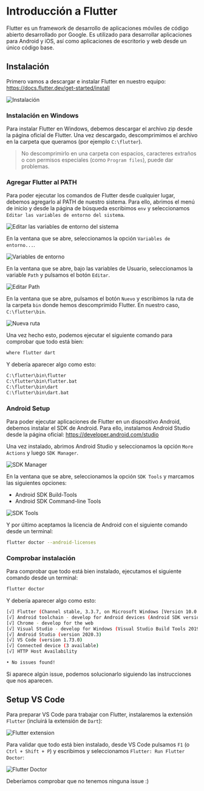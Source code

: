 # Introducción a Flutter

Flutter es un framework de desarrollo de aplicaciones móviles de código abierto desarrollado por Google. Es utilizado para desarrollar aplicaciones para Android y iOS, así como aplicaciones de escritorio y web desde un único código base.

## Instalación

Primero vamos a descargar e instalar Flutter en nuestro equipo: https://docs.flutter.dev/get-started/install

![Instalación](./images/00-install.jpg)

### Instalación en Windows

Para instalar Flutter en Windows, debemos descargar el archivo zip desde la página oficial de Flutter. Una vez descargado, descomprimimos el archivo en la carpeta que queramos (por ejemplo `C:\flutter`).

> No descomprimirlo en una carpeta con espacios, caracteres extraños o con permisos especiales (como `Program files`), puede dar problemas.

### Agregar Flutter al PATH

Para poder ejecutar los comandos de Flutter desde cualquier lugar, debemos agregarlo al PATH de nuestro sistema. Para ello, abrimos el menú de inicio y desde la página de búsqueda escribimos `env` y seleccionamos `Editar las variables de entorno del sistema`.

![Editar las variables de entorno del sistema](./images/01-env-variables.jpg)

En la ventana que se abre, seleccionamos la opción `Variables de entorno...`.

![Variables de entorno](./images/02-env-variables.jpg)

En la ventana que se abre, bajo las variables de Usuario, seleccionamos la variable `Path` y pulsamos el botón `Editar`.

![Editar Path](./images/03-env-variables.jpg)

En la ventana que se abre, pulsamos el botón `Nuevo` y escribimos la ruta de la carpeta `bin` donde hemos descomprimido Flutter. En nuestro caso, `C:\flutter\bin`.

![Nueva ruta](./images/04-env-variables.jpg)

Una vez hecho esto, podemos ejecutar el siguiente comando para comprobar que todo está bien:

```bash
where flutter dart
```

Y debería aparecer algo como esto:

```bash
C:\flutter\bin\flutter
C:\flutter\bin\flutter.bat
C:\flutter\bin\dart
C:\flutter\bin\dart.bat
```

### Android Setup

Para poder ejecutar aplicaciones de Flutter en un dispositivo Android, debemos instalar el SDK de Android. Para ello, instalamos Android Studio desde la página oficial: https://developer.android.com/studio

Una vez instalado, abrimos Android Studio y seleccionamos la opción `More Actions` y luego `SDK Manager`.

![SDK Manager](./images/05-android-setup.jpg)

En la ventana que se abre, seleccionamos la opción `SDK Tools` y marcamos las siguientes opciones:

- Android SDK Build-Tools
- Android SDK Command-line Tools

![SDK Tools](./images/06-android-setup.jpg)

Y por último aceptamos la licencia de Android con el siguiente comando desde un terminal:

```bash
flutter doctor --android-licenses
```

### Comprobar instalación

Para comprobar que todo está bien instalado, ejecutamos el siguiente comando desde un terminal:

```bash
flutter doctor
```

Y debería aparecer algo como esto:

```bash
[√] Flutter (Channel stable, 3.3.7, on Microsoft Windows [Versi¢n 10.0.22000.1098], locale es-ES)
[√] Android toolchain - develop for Android devices (Android SDK version 31.0.0)
[√] Chrome - develop for the web
[√] Visual Studio - develop for Windows (Visual Studio Build Tools 2019 16.11.8)
[√] Android Studio (version 2020.3)
[√] VS Code (version 1.73.0)
[√] Connected device (3 available)
[√] HTTP Host Availability

• No issues found!
```

Si aparece algún issue, podemos solucionarlo siguiendo las instrucciones que nos aparecen.

## Setup VS Code

Para preparar VS Code para trabajar con Flutter, instalaremos la extensión `Flutter` (incluirá la extensión de `Dart`):

![Flutter extension](./images/07-vscode-extensions.jpg)

Para validar que todo está bien instalado, desde VS Code pulsamos `F1` (o `Ctrl + Shift + P`) y escribimos y seleccionamos `Flutter: Run Flutter Doctor`:

![Flutter Doctor](./images/08-vscode-flutter-doctor.jpg)

Deberíamos comprobar que no tenemos ninguna issue :)
